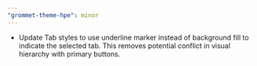 ```yaml
---
"grommet-theme-hpe": minor
---
```


- Update Tab styles to use underline marker instead of background fill to indicate the selected tab. This removes potential conflict in visual hierarchy with primary buttons.

